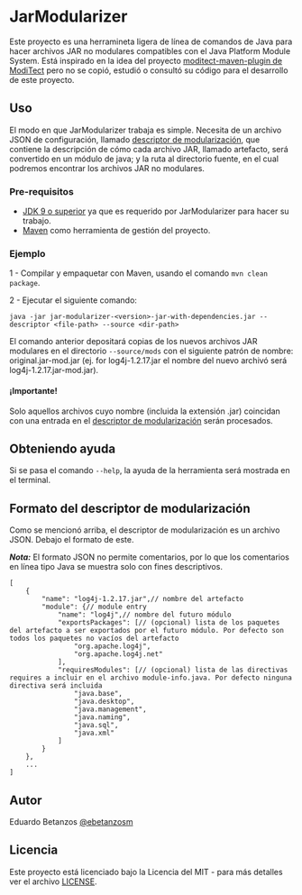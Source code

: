 # JarModularizer
Este proyecto es una herramineta ligera de línea de comandos de Java para hacer archivos JAR no modulares compatibles con el Java Platform Module System. Está inspirado en la idea del proyecto [moditect-maven-plugin de ModiTect](https://github.com/moditect/moditect) pero no se copió, estudió o consultó su código para el desarrollo de este proyecto.

## Uso
El modo en que JarModularizer trabaja es simple. Necesita de un archivo JSON de configuración, llamado [descriptor de modularización](#formato-del-descriptor-de-modularización), que contiene la descripción de cómo cada archivo JAR, llamado artefacto, será convertido en un módulo de java; y la ruta al directorio fuente, en el cual podremos encontrar los archivos JAR no modulares.

### Pre-requisitos
* [JDK 9 o superior](https://www.oracle.com/technetwork/java/javase/overview/index.html) ya que es requerido por JarModularizer para hacer su trabajo.
* [Maven](http://maven.apache.org/) como herramienta de gestión del proyecto.

### Ejemplo
1 - Compilar y empaquetar con Maven, usando el comando `mvn clean package`.

2 - Ejecutar el siguiente comando:
```
java -jar jar-modularizer-<version>-jar-with-dependencies.jar --descriptor <file-path> --source <dir-path>
```
El comando anterior depositará copias de los nuevos archivos JAR modulares en el directorio `--source/mods` con el siguiente patrón de nombre: original.jar-mod.jar (ej. for log4j-1.2.17.jar el nombre del nuevo archivó será log4j-1.2.17.jar-mod.jar).

#### ¡Importante!
Solo aquellos archivos cuyo nombre (incluida la extensión .jar) coincidan con una entrada en el [descriptor de modularización](#formato-del-descriptor-de-modularización) serán procesados.

## Obteniendo ayuda
Si se pasa el comando `--help`, la ayuda de la herramienta será mostrada en el terminal.

## Formato del descriptor de modularización
Como se mencionó arriba, el descriptor de modularización es un archivo JSON. Debajo el formato de este.

***Nota:*** El formato JSON no permite comentarios, por lo que los comentarios en línea tipo Java se muestra solo con fines descriptivos.
```
[
    {
        "name": "log4j-1.2.17.jar",// nombre del artefacto
        "module": {// module entry
            "name": "log4j",// nombre del futuro módulo
            "exportsPackages": [// (opcional) lista de los paquetes del artefacto a ser exportados por el futuro módulo. Por defecto son todos los paquetes no vacíos del artefacto
                "org.apache.log4j",
                "org.apache.log4j.net"
            ],
            "requiresModules": [// (opcional) lista de las directivas requires a incluir en el archivo module-info.java. Por defecto ninguna directiva será incluida
                "java.base",
                "java.desktop",
                "java.management",
                "java.naming",
                "java.sql",
                "java.xml"
            ]
        }
    },
    ...
]
```

## Autor
Eduardo Betanzos [@ebetanzosm](https://twitter.com/ebetanzosm)

## Licencia
Este proyecto está licenciado bajo la Licencia del  MIT - para más detalles ver el archivo [LICENSE](LICENSE).